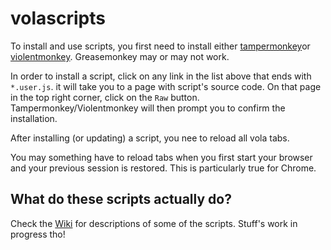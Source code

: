 # volascripts

To install and use scripts, you first need to install either [tampermonkey](https://www.tampermonkey.net/)or [violentmonkey](https://addons.mozilla.org/firefox/addon/violentmonkey/). Greasemonkey may or may not work.

In order to install a script, click on any link in the list above that ends with `*.user.js`.
it will take you to a page with script's source code. On that page in the top right corner, click on the `Raw` button.
Tampermonkey/Violentmonkey will then prompt you to confirm the installation.

After installing (or updating) a script, you nee to reload all vola tabs.

You may something have to reload tabs when you first start your browser and your previous session is restored. This is particularly true for Chrome.

## What do these scripts actually do?

Check the [Wiki](https://github.com/volafiled/volascripts/wiki) for descriptions of some of the
scripts. Stuff's work in progress tho!
